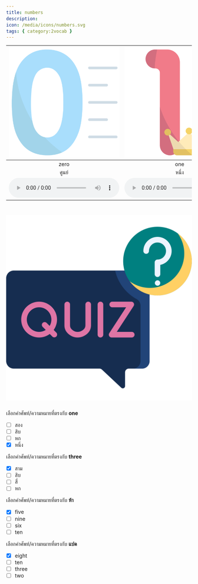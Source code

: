 ```yaml
---
title: numbers
description: 
icon: /media/icons/numbers.svg
tags: { category:2vocab }
---
```


<div class="carrousel">


|![](/media/img/numbers/zero.svg)|![](/media/img/numbers/one.svg)|![](/media/img/numbers/two.svg)|![](/media/img/numbers/three.svg)|![](/media/img/numbers/four.svg)|![](/media/img/numbers/five.svg)|![](/media/img/numbers/six.svg)|![](/media/img/numbers/seven.svg)|![](/media/img/numbers/eight.svg)|![](/media/img/numbers/nine.svg)|![](/media/img/numbers/ten.svg)|
| :----: | :----: | :----: | :----: | :----: | :----: | :----: | :----: | :----: | :----: | :----: |
|zero|one|two|three|four|five|six|seven|eight|nine|ten|
|ศูนย์|หนึ่ง|สอง|สาม|สี่|ห้า|หก|เจ็ด|แปด|เก้า|สิบ|
|![](/media/audio/zero.mp3)|![](/media/audio/one.mp3)|![](/media/audio/two.mp3)|![](/media/audio/three.mp3)|![](/media/audio/four.mp3)|![](/media/audio/five.mp3)|![](/media/audio/six.mp3)|![](/media/audio/seven.mp3)|![](/media/audio/eight.mp3)|![](/media/audio/nine.mp3)|![](/media/audio/ten.mp3)|

</div>



# ![icon](/media/icons/quiz.svg) 


 เลือกคำศัพท์/ความหมายที่ตรงกับ **one**
 - [ ] สอง
 - [ ] สิบ
 - [ ] หก
 - [x] หนึ่ง

 เลือกคำศัพท์/ความหมายที่ตรงกับ **three**
 - [x] สาม
 - [ ] สิบ
 - [ ] สี่
 - [ ] หก

 เลือกคำศัพท์/ความหมายที่ตรงกับ **ห้า**
 - [x] five
 - [ ] nine
 - [ ] six
 - [ ] ten

 เลือกคำศัพท์/ความหมายที่ตรงกับ **แปด**
 - [x] eight
 - [ ] ten
 - [ ] three
 - [ ] two
